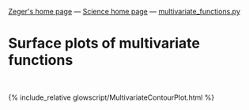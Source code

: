 [Zeger's home page](https://www.hendrikse.name/) &mdash; [Science home page](https://www.hendrikse.name/science/) &mdash; [multivariate_functions.py](glowscript/multivariate_functions.html)

# Surface plots of multivariate functions
<div class="header_line"><br/></div>

{% include_relative glowscript/MultivariateContourPlot.html %}
